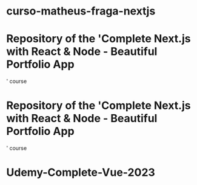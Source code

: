 # curso-matheus-fraga-nextjs
# Repository of the 'Complete Next.js with React & Node - Beautiful Portfolio App
' course
# Repository of the 'Complete Next.js with React & Node - Beautiful Portfolio App
' course
# Udemy-Complete-Vue-2023

